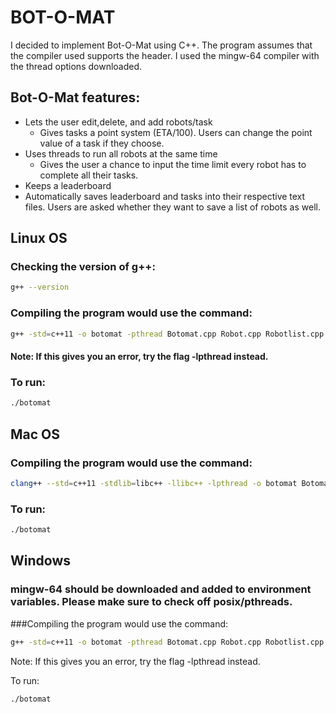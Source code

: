 # BOT-O-MAT ##

I decided to implement Bot-O-Mat using C++. The program assumes that the compiler used supports the <thread> header. I used the mingw-64 compiler with the thread options downloaded.

## Bot-O-Mat features:
 * Lets the user edit,delete, and add robots/task
    * Gives tasks a point system (ETA/100). Users can change the point value of a task if they choose.
 * Uses threads to run all robots at the same time
    * Gives the user a chance to input the time limit every robot has to complete all their tasks.
 * Keeps a leaderboard
 * Automatically saves leaderboard and tasks into their respective text files. Users are asked whether they want to save a list of robots as well.

## Linux OS
### Checking the version of g++:
```bash
g++ --version
```

### Compiling the program would use the command:
```bash
g++ -std=c++11 -o botomat -pthread Botomat.cpp Robot.cpp Robotlist.cpp TaskList.cpp Task.cpp
```

#### Note: If this gives you an error, try the flag -lpthread instead.

### To run:
```bash
./botomat
```

## Mac OS

### Compiling the program would use the command:
```bash
clang++ --std=c++11 -stdlib=libc++ -llibc++ -lpthread -o botomat Botomat.cpp Robot.cpp Robotlist.cpp TaskList.cpp Task.cpp
```

### To run:
```bash
./botomat
```

## Windows

### mingw-64 should be downloaded and added to environment variables. Please make sure to check off posix/pthreads.

###Compiling the program would use the command:
```bash
g++ -std=c++11 -o botomat -pthread Botomat.cpp Robot.cpp Robotlist.cpp TaskList.cpp Task.cpp
```

Note: If this gives you an error, try the flag -lpthread instead.

To run:
```bash
./botomat
```

